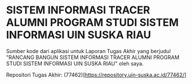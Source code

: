 # SISTEM INFORMASI TRACER ALUMNI PROGRAM STUDI SISTEM INFORMASI UIN SUSKA RIAU

Sumber kode dari aplikasi untuk Laporan Tugas Akhir yang berjudul "RANCANG BANGUN SISTEM INFORMASI TRACER ALUMNI PROGRAM STUDI SISTEM INFORMASI UIN SUSKA RIAU" oleh saya.

Repositori Tugas Akhir: (77462)[https://repository.uin-suska.ac.id/77462/]
